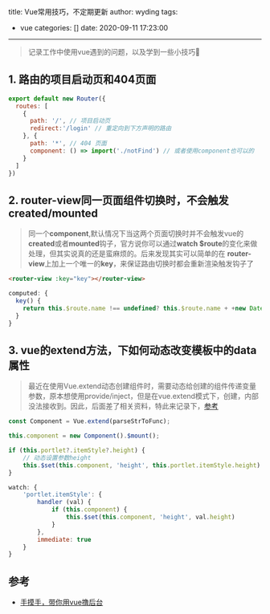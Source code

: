 title: Vue常用技巧，不定期更新
author: wyding
tags:
  - vue
categories: []
date: 2020-09-11 17:23:00
---
> 记录工作中使用vue遇到的问题，以及学到一些小技巧🤣

## 1. 路由的项目启动页和404页面
```javascript
export default new Router({
  routes: [
    {
      path: '/', // 项目启动页
      redirect:'/login' // 重定向到下方声明的路由
    }, {
      path: '*', // 404 页面
      component: () => import('./notFind') // 或者使用component也可以的
    }
  ]
})
```

## 2. **router-view**同一页面组件切换时，不会触发**created/mounted**
> 同一个**component**,默认情况下当这两个页面切换时并不会触发vue的**created**或者**mounted**钩子，官方说你可以通过**watch $route**的变化来做处理，但其实说真的还是蛮麻烦的。后来发现其实可以简单的在 **router-view**上加上一个唯一的**key**，来保证路由切换时都会重新渲染触发钩子了

```html
<router-view :key="key"></router-view>
```

```javascript
computed: {
  key() {
    return this.$route.name !== undefined? this.$route.name + +new Date(): this.$route + +new Date()
  }
}
```

## 3. vue的extend方法，下如何动态改变模板中的data属性
> 最近在使用Vue.extend动态创建组件时，需要动态给创建的组件传递变量参数，原本想使用provide/inject，但是在vue.extend模式下，创建，内部没法接收到。因此，后面差了相关资料，特此来记录下，[参考](https://segmentfault.com/q/1010000016082860)

```javascript
const Component = Vue.extend(parseStrToFunc);

this.component = new Component().$mount();

if (this.portlet?.itemStyle?.height) {
    // 动态设置参数height
    this.$set(this.component, 'height', this.portlet.itemStyle.height)
}
```

```javascript
watch: {
    'portlet.itemStyle': {
        handler (val) {
            if (this.component) {
                this.$set(this.component, 'height', val.height)
            }
        },
        immediate: true
    }
}
```

## 参考 

- [手摸手，带你用vue撸后台](https://juejin.im/post/59097cd7a22b9d0065fb61d2)